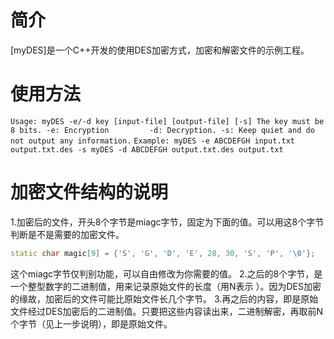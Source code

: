 # 简介
[myDES]是一个C++开发的使用DES加密方式，加密和解密文件的示例工程。


# 使用方法
`
Usage: myDES -e/-d key [input-file] [output-file] [-s]
         The key must be 8 bits.
         -e: Encryption         -d: Decryption.
         -s: Keep quiet and do not output any information.
`
`
Example: myDES -e ABCDEFGH input.txt output.txt.des -s
         myDES -d ABCDEFGH output.txt.des output.txt
`


# 加密文件结构的说明
1.加密后的文件，开头8个字节是miagc字节，固定为下面的值。可以用这8个字节判断是不是需要的加密文件。
```cpp
static char magic[9] = {'S', 'G', 'D', 'E', 28, 30, 'S', 'P', '\0'};
```
这个miagc字节仅判别功能，可以自由修改为你需要的值。
2.之后的8个字节，是一个整型数字的二进制值，用来记录原始文件的长度（用N表示 ）。因为DES加密的缘故，加密后的文件可能比原始文件长几个字节。
3.再之后的内容，即是原始文件经过DES加密后的二进制值。只要把这些内容读出来，二进制解密，再取前N个字节（见上一步说明），即是原始文件。
